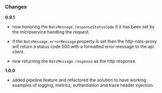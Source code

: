 ### Changes

**0.9.1**

* now honoring the `NatsMessage.responseStatusCode` if it has been set by the microservice handling the request.

* if the `NatsMessage.errorMessage` property is set then the http-nats-proxy will return a status code 500 with a formatted error message to the api client.

* now returning the `NatsMessage.response` as the http response.

**1.0.0**

* added pipeline feature and refactored the solution to have working examples of logging, metrics, authentiation and trace header injection.